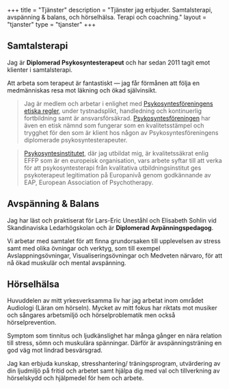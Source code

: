 +++
title = "Tjänster"
description = "Tjänster jag erbjuder. Samtalsterapi, avspänning & balans, och hörselhälsa. Terapi och coachning."
layout = "tjanster"
type = "tjanster"
+++
## Samtalsterapi
Jag är **Diplomerad Psykosyntesterapeut** och har sedan 2011 tagit emot klienter i samtalsterapi.

Att arbeta som terapeut är fantastiskt — jag får förmånen att följa en medmänniskas resa mot läkning och ökad självinsikt.

> Jag är medlem och arbetar i enlighet med [Psykosyntesföreningens etiska regler](https://psykosyntesforeningen.se/kvalitet/etiska-regler-for-psykosyntesforeningen/), under tystnadsplikt, handledning och kontinuerlig fortbildning samt är ansvarsförsäkrad. [Psykosyntesföreningen](https://psykosyntesforeningen.se/) har även en etisk nämnd som fungerar som en kvalitetsstämpel och trygghet för den som är klient hos någon av Psykosyntesföreningens diplomerade psykosyntesterapeuter.

> [Psykosyntesinstitutet](https://psykosyntesinstitutet.se/), där jag utbildat mig, är kvalitetssäkrat enlig EFFP som är en europeisk organisation, vars arbete syftar till att verka för att psykosyntesterapi från kvalitativa utbildningsinstitut ges psykoterapeut legitimation på Europanivå genom godkännande av EAP, European Association of Psychotherapy.

## Avspänning & Balans
Jag har läst och praktiserat för Lars-Eric Uneståhl och Elisabeth Sohlin vid Skandinaviska Ledarhögskolan och är **Diplomerad Avpänningspedagog**.

Vi arbetar med samtalet för att finna grundorsaken till upplevelsen av stress samt med olika övningar och verktyg, som till exempel Avslappningsövningar, Visualiseringsövningar och Medveten närvaro, för att nå ökad muskulär och mental avspänning.

## Hörselhälsa
Huvuddelen av mitt yrkesverksamma liv har jag arbetat inom området Audiologi (Läran om hörseln). Mycket av mitt fokus har riktats mot musiker och sångares arbetsmiljö och hörselproblematik men också hörselprevention.

Symptom som tinnitus och ljudkänslighet har många gånger en nära relation till stress, sömn och muskulära spänningar. Därför är avspänningsträning en god väg mot lindrad besvärsgrad.

Jag kan erbjuda kunskap, stresshantering/ träningsprogram, utvärdering av din ljudmiljö på fritid och arbetet samt hjälpa dig med val och tillverkning av hörselskydd och hjälpmedel för hem och arbete.
